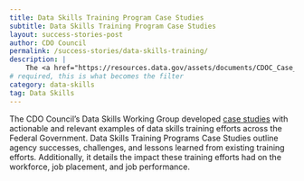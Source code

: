 ```yaml
---
title: Data Skills Training Program Case Studies
subtitle: Data Skills Training Program Case Studies
layout: success-stories-post
author: CDO Council
permalink: /success-stories/data-skills-training/
description: |
    The <a href="https://resources.data.gov/assets/documents/CDOC_Case_Studies_Final_v5.pdf">Data Skills Training Program Case Studies</a> were developed by the Chief Data Officer Council’s Data Skills Working Group to provide support to agencies in implementing data skills training gap-closing strategies.
# required, this is what becomes the filter
category: data-skills
tag: Data Skills
---
```


The CDO Council’s Data Skills Working Group developed <a href="https://resources.data.gov/assets/documents/CDOC_Case_Studies_Final_v5.pdf">case studies</a> with actionable and relevant examples of data skills training efforts across the Federal Government. Data Skills Training Programs Case Studies outline agency successes, challenges, and lessons learned from existing training efforts. Additionally, it details the impact these training efforts had on the workforce, job placement, and job performance. 
